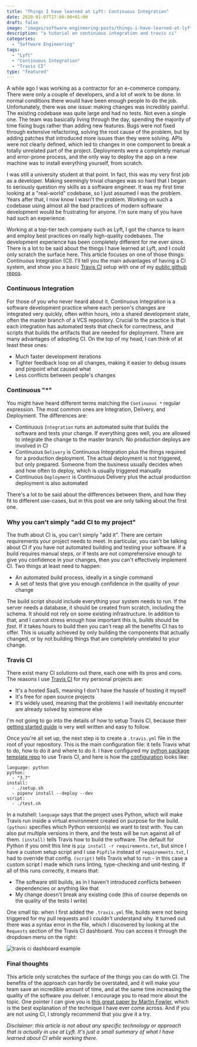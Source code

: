 ```yaml
---
title: "Things I have learned at Lyft: Continuous Integration"
date: 2020-01-07T17:00:00+01:00
draft: false
image: "images/software-engineering-posts/things-i-have-learned-at-lyft-continuous-integration.jpg"
description: "a tutorial on continuous integration and travis ci"
categories:
  - "Software Engineering"
tags:
  - "Lyft"
  - "Continuous Integration"
  - "Travis CI"
type: "featured"
---
```


A while ago I was working as a contractor for an e-commerce company. There were only a couple of developers, and a lot of work to be done. In normal conditions there would have been enough people to do the job. Unfortunately, there was one issue: making changes was incredibly painful. The existing codebase was quite large and had no tests. Not even a single one. The team was basically living through the day, spending the majority of time fixing bugs rather than adding new features. Bugs were not fixed through extensive refactoring, solving the root cause of the problem, but by adding patches that introduced more issues than they were solving. APIs were not clearly defined, which led to changes in one component to break a totally unrelated part of the project. Deployments were a completely manual and error-prone process, and the only way to deploy the app on a new machine was to install everything yourself, from scratch.

I was still a university student at that point. In fact, this was my very first job as a developer. Making seemingly trivial changes was so hard that I began to seriously question my skills as a software engineer. It was my first time looking at a "real-world" codebase, so I just assumed I was the problem. Years after that, I now know I wasn't the problem. Working on such a codebase using almost all the bad practices of modern software development would be frustrating for anyone. I'm sure many of you have had such an experience.

Working at a top-tier tech company such as Lyft, I got the chance to learn and employ best practices on really high-quality codebases. The development experience has been completely different for me ever since. There is a lot to be said about the things I have learned at Lyft, and I could only scratch the surface here. This article focuses on one of those things: Continuous Integration (CI). I'll tell you the main advantages of having a CI system, and show you a basic [Travis CI](https://travis-ci.org/) setup with one of my [public github repos](https://github.com/gabrieleangeletti/python-package-template).

### Continuous Integration

For those of you who never heard about it, Continuous Integration is a software development practice where each person's changes are integrated very quickly, often within hours, into a shared development state, often the master branch of a VCS repository. Crucial to the practice is that each integration has automated tests that check for correctness, and scripts that builds the artifacts that are needed for deployment. There are many advantages of adopting CI. On the top of my head, I can think of at least these ones:

* Much faster development iterations
* Tighter feedback loop on all changes, making it easier to debug issues and pinpoint what caused what
* Less conflicts between people's changes

### Continuous "*"

You might have heard different terms matching the `Continuous *` regular expression. The most common ones are Integration, Delivery, and Deployment. The differences are:

* Continuous `Integration` runs an automated suite that builds the software and tests your change. If everything goes well, you are allowed to integrate the change to the master branch. No production deploys are involved in CI
* Continuous `Delivery` is Continuous Integration plus the things required for a production deployment. The actual deployment is not triggered, but only prepared. Someone from the business usually decides when and how often to deploy, which is usually triggered manually
* Continuous `Deployment` is Continuous Delivery plus the actual production deployment is also automated

There's a lot to be said about the differences between them, and how they fit to different use-cases, but in this post we are only talking about the first one.

### Why you can't simply "add CI to my project"

The truth about CI is, you can't simply "add it". There are certain requirements your project needs to meet. In particular, you can't be talking about CI if you have not automated building and testing your software. If a build requires manual steps, or if tests are not comprehensive enough to give you confidence in your changes, then you can't effectively implement CI. Two things at least need to happen:

* An automated build process, ideally in a single command
* A set of tests that give you enough confidence in the quality of your change

The build script should include everything your system needs to run. If the server needs a database, it should be created from scratch, including the schema. It should not rely on some existing infrastructure. In addition to that, and I cannot stress enough how important this is, builds should be *fast*. If it takes hours to build then you can't reap all the benefits CI has to offer. This is usually achieved by only building the components that actually changed, or by not building things that are completely unrelated to your change.

### Travis CI

There exist many CI solutions out there, each one with its pros and cons. The reasons I use [Travis CI](https://travis-ci.org/) for my personal projects are:

* It's a hosted SaaS, meaning I don't have the hassle of hosting it myself
* It's free for open source projects
* It's widely used, meaning that the problems I will inevitably encounter are already solved by someone else

I'm not going to go into the details of how to setup Travis CI, because their [getting started guide](https://travis-ci.org/getting_started) is very well written and easy to follow.

Once you're all set up, the next step is to create a `.travis.yml` file in the root of your repository. This is the main configuration file: it tells Travis what to do, how to do it and where to do it. I have configured my [python package template repo](https://github.com/gabrieleangeletti/python-package-template) to use Travis CI, and here is how the [configuration](https://github.com/gabrieleangeletti/python-package-template/blob/master/.travis.yml) looks like:

```
language: python
python:
  - "3.7"
install:
  - ./setup.sh
  - pipenv install --deploy --dev
script:
  - ./test.sh
```

In a nutshell: `language` says that the project uses Python, which will make Travis run inside a virtual environment created on purpose for the build. `(python)` specifies which Python version(s) we want to test with. You can also put multiple versions in there, and the tests will be run against all of them. `(install)` tells Travis how to build the software. The default for Python if you omit this line is `pip install -r requirements.txt`, but since I have a custom setup script and I use `Pipfile` instead of `requirements.txt`, I had to override that config. `(script)` tells Travis what to run - in this case a custom script I made which runs linting, type-checking and unit-testing. If all of this runs correctly, it means that:

* The software still builds, as in I haven't introduced conflicts between dependencies or anything like that
* My change doesn't break any existing code (this of course depends on the quality of the tests I write)

One small tip: when I first added the `.travis.yml` file, builds were not being triggered for my pull requests and I couldn't understand why. It turned out there was a syntax error in the file, which I discovered by looking at the `Requests` section of the Travis CI dashboard. You can access it through the dropdown menu on the right:

![travis ci dashboard example](../../images/software-engineering-posts/travis-ci-wrong-yaml.png)

### Final thoughts

This article only scratches the surface of the things you can do with CI. The benefits of the approach can hardly be overstated, and it will make your team save an incredible amount of time, and at the same time increasing the quality of the software you deliver. I encourage you to read more about the topic. One pointer I can give you is [this great paper by Martin Fowler](https://martinfowler.com/articles/continuousIntegration.html), which is the best explanation of the technique I have ever come across. And if you are not using CI, I strongly recommend that you give it a try.

*Disclaimer*: *this article is not about any specific technology or approach that is actually in use at Lyft. It's just a small summary of what I have learned about CI while working there*.
